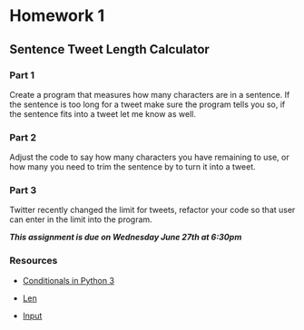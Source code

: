 # Homework 1
## Sentence Tweet Length Calculator

### Part 1
Create a program that measures how many characters are in a sentence. If the sentence is too long for a tweet make sure the program tells you so, if the sentence fits into a tweet let me know as well.

### Part 2
Adjust the code to say how many characters you have remaining to use, or how many you need to trim the sentence by to turn it into a tweet.

### Part 3
Twitter recently changed the limit for tweets, refactor your code so that user can enter in the limit into the program.

***This assignment is due on Wednesday June 27th at 6:30pm***

### Resources
- [Conditionals in Python 3](https://www.digitalocean.com/community/tutorials/how-to-write-conditional-statements-in-python-3-2)

- [Len](https://docs.python.org/3/library/functions.html#len)

- [Input](https://docs.python.org/3/library/functions.html#input)
